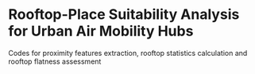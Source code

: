 # Rooftop-Place Suitability Analysis for Urban Air Mobility Hubs
Codes for proximity features extraction, rooftop statistics calculation and rooftop flatness assessment
